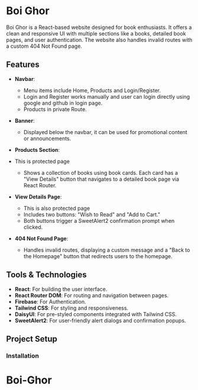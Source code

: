 # Boi Ghor

Boi Ghor is a React-based website designed for book enthusiasts. It offers a clean and responsive UI with multiple sections like a books, detailed book pages, and user authentication. The website also handles invalid routes with a custom 404 Not Found page.

## Features

- **Navbar**:
  - Menu items include Home, Products and Login/Register.
  - Login and Register works manually and user can login directly using google and github in login page.
  - Products in private Route.
- **Banner**:
  - Displayed below the navbar, it can be used for promotional content or announcements.
- **Products Section**:
- This is protected page
  - Shows a collection of books using book cards. Each card has a "View Details" button that navigates to a detailed book page via React Router.

- **View Details Page**:
  - This is also protected page
  - Includes two buttons: "Wish to Read" and "Add to Cart."
  - Both buttons trigger a SweetAlert2 confirmation prompt when clicked.


- **404 Not Found Page**:
  - Handles invalid routes, displaying a custom message and a "Back to the Homepage" button that redirects users to the homepage.

## Tools & Technologies

- **React**: For building the user interface.
- **React Router DOM**: For routing and navigation between pages.
- **Firebase**: For Authentication.
- **Tailwind CSS**: For styling and responsiveness.
- **DaisyUI**: For pre-styled components integrated with Tailwind CSS.
- **SweetAlert2**: For user-friendly alert dialogs and confirmation popups.

## Project Setup

### Installation


# Boi-Ghor
